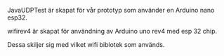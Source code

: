 JavaUDPTest är skapat för vår prototyp som använder en Arduino nano esp32.

wifirev4 är skapat för användning av Arduino uno rev4 med esp 32 chip.

Dessa skiljer sig med vilket wifi biblotek som används.
